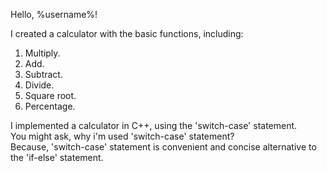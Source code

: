 Hello, %username%!

I created a calculator with the basic functions, including:   
1. Multiply.    
2. Add.   
3. Subtract.    
4. Divide.    
5. Square root.   
6. Percentage.    

I implemented a calculator in C++, using the 'switch-case' statement.   
You might ask, why i'm used 'switch-case' statement?    
Because, 'switch-case' statement is convenient and concise alternative to the 'if-else' statement.
